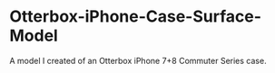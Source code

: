 # Otterbox-iPhone-Case-Surface-Model
A model I created of an Otterbox iPhone 7+8 Commuter Series case.
